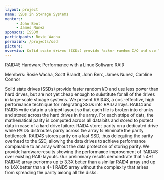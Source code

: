 ```yaml
---
layout: project
name: SSDs in Storage Systems
mentors:
     - John Bent
     - James Nunez
sponsors: ISSDM
participants: Rosie Wacha
permalink: /projects/ssd
picture:
overview: Solid state drives (SSDs) provide faster random I/O and use less power than hard drives, but are not yet cheap enough to substitute for all of the drives in large-scale storage systems. We present RAID4S, a cost-effective, high performance technique for integrating SSDs into RAID arrays.
---
```


RAID4S Hardware Performance with a Linux Software RAID

Members: Rosie Wacha, Scott Brandt, John Bent, James Nunez, Caroline Connor

Solid state drives (SSDs) provide faster random I/O and use less power than hard drives, but are not yet cheap enough to substitute for all of the drives in large-scale storage systems. We present RAID4S, a cost-effective, high performance technique for integrating SSDs into RAID arrays. RAID4 and RAID5 write data in a striped layout so that each file is broken into chunks and stored across the hard drives in the array. For each stripe of data, the mathematical parity is computed across all data bits and stored to protect data in case of a hard drive failure. RAID4 stores parity on a dedicated drive while RAID5 distributes parity across the array to eliminate the parity bottleneck. RAID4S stores parity on a fast SSD, thus delegating the parity overhead to the SSD, allowing the data drives to achieve performance comparable to an array without the data protection of storing parity. We provide hardware results showing the performance improvement of RAID4S over existing RAID layouts.  Our preliminary results demonstrate that a 4+1 RAID4S array performs up to 3.3X better than a similar RAID4 array and up to 1.6X better than a 4+1 RAID5 array without the complexity that arises from spreading the parity among all the disks.
